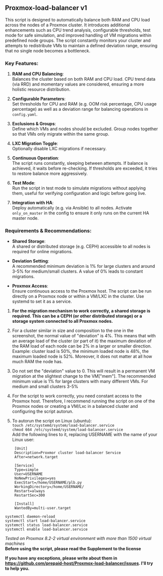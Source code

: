 ## Proxmox-load-balancer v1

This script is designed to automatically balance both RAM and CPU load across the nodes of a Proxmox cluster. It introduces additional enhancements such as CPU trend analysis, configurable thresholds, test mode for safe simulation, and improved handling of VM migrations within predefined node groups. The script constantly monitors your cluster and attempts to redistribute VMs to maintain a defined deviation range, ensuring that no single node becomes a bottleneck.

### Key Features:
1. **RAM and CPU Balancing**:  
   Balances the cluster based on both RAM and CPU load. CPU trend data (via RRD) and momentary values are considered, ensuring a more holistic resource distribution.

2. **Configurable Parameters**:  
   Set thresholds for CPU and RAM (e.g. OOM risk percentage, CPU usage percentage) as well as a deviation range for balancing operations in `config.yaml`.

3. **Exclusions & Groups**:  
   Define which VMs and nodes should be excluded. Group nodes together so that VMs only migrate within the same group.

4. **LXC Migration Toggle**:  
   Optionally disable LXC migrations if necessary.

5. **Continuous Operation**:  
   The script runs constantly, sleeping between attempts. If balance is achieved, it waits before re-checking. If thresholds are exceeded, it tries to restore balance more aggressively.

6. **Test Mode**:  
   Run the script in test mode to simulate migrations without applying them, useful for verifying configuration and logic before going live.

7. **Integration with HA**:  
   Deploy automatically (e.g. via Ansible) to all nodes. Activate `only_on_master` in the config to ensure it only runs on the current HA master node.

### Requirements & Recommendations:
- **Shared Storage**:  
  A shared or distributed storage (e.g. CEPH) accessible to all nodes is required for online migrations.

- **Deviation Setting**:  
  A recommended minimum deviation is 1% for large clusters and around 3-5% for medium/small clusters. A value of 0% leads to constant migrations.

- **Proxmox Access**:  
  Ensure continuous access to the Proxmox host. The script can be run directly on a Proxmox node or within a VM/LXC in the cluster. Use systemd to set it as a service.

1. **For the migration mechanism to work correctly, a shared storage is required. This can be a CEPH (or other distributed storage) or a storage system connected to all Proxmox nodes.**
2. For a cluster similar in size and composition to the one in the screenshot, the normal value of "deviation" is 4%. This means that with an average load of the cluster (or part of it) the maximum deviation of the RAM load of each node can be 2% in a larger or smaller direction.
Example: cluster load is 50%, the minimum loaded node is 48%, the maximum loaded node is 52%.
Moreover, it does not matter at all how much RAM the node has.
3. Do not set the "deviation" value to 0. This will result in a permanent VM migration at the slightest change to the VM["mem"]. The recommended minimum value is 1% for large clusters with many different VMs. For medium and small clusters 3-5%
4. For the script to work correctly, you need constant access to the Proxmox host. Therefore, I recommend running the script on one of the Proxmox nodes or creating a VM/Lxc in a balanced cluster and configuring the script autorun.
5. To autorun the script on Linux (ubuntu):  
	 `touch /etc/systemd/system/load-balancer.service`  
	 `chmod 664 /etc/systemd/system/load-balancer.service`  
		Add the following lines to it, replacing USERNAME with the name of your Linux user:  
			
		[Unit]  
  		Description=Proxmor cluster load-balancer Service  
  		After=network.target  

  		[Service]  
  		Type=simple  
  		User=USERNAME  
		NoNewPrivileges=yes  
  		ExecStart=/home/USERNAME/plb.py  
		WorkingDirectory=/home/USERNAME/  
  		Restart=always  
  		RestartSec=300  

  		[Install]  
 		WantedBy=multi-user.target  
				
```systemctl daemon-reload```  
```systemctl start load-balancer.service```  
```systemctl status load-balancer.service```  
```systemctl enable load-balancer.service```  

<i>Tested on Proxmox 8.2-2 virtual environment with more than 1500 virtual machines</i>  
**Before using the script, please read the Supplement to the license**


**If you have any exceptions, please write about them in https://github.com/prepaid-host/Proxmox-load-balancer/issues. I'll try to help you.**


